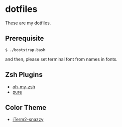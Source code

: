 dotfiles
=============

These are my dotfiles.

Prerequisite
--------------

    $ ./bootstrap.bash

and then, please set terminal font from names in fonts.

Zsh Plugins
--------------

- [oh-my-zsh](https://github.com/robbyrussell/oh-my-zsh)
- [pure](https://github.com/sindresorhus/pure)

Color Theme
--------------

- [iTerm2-snazzy](https://github.com/sindresorhus/iterm2-snazzy)


